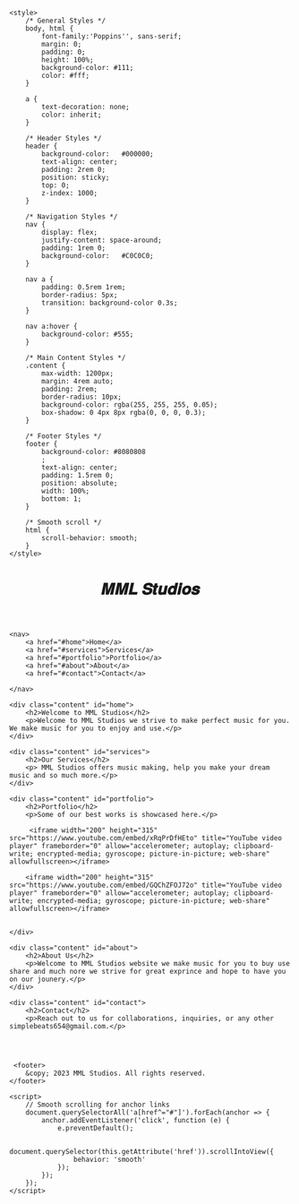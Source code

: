 
<html lang="en">

<head>
    <meta charset="UTF-8">
    <meta name="viewport" content="width=device-width, initial-scale=1.0">
    <title>MML Studios</title>
    <link href="https://fonts.googleapis.com/css2?family=Poppins:wght@400;500;700&display=swap" rel="stylesheet">
 
    <style>
        /* General Styles */
        body, html {
            font-family:'Poppins'', sans-serif;
            margin: 0;
            padding: 0;
            height: 100%;
            background-color: #111;
            color: #fff;
        }

        a {
            text-decoration: none;
            color: inherit;
        }

        /* Header Styles */
        header {
            background-color: 	#000000;
            text-align: center;
            padding: 2rem 0;
            position: sticky;
            top: 0;
            z-index: 1000;
        }

        /* Navigation Styles */
        nav {
            display: flex;
            justify-content: space-around;
            padding: 1rem 0;
            background-color: 	#C0C0C0;
        }

        nav a {
            padding: 0.5rem 1rem;
            border-radius: 5px;
            transition: background-color 0.3s;
        }

        nav a:hover {
            background-color: #555;
        }

        /* Main Content Styles */
        .content {
            max-width: 1200px;
            margin: 4rem auto;
            padding: 2rem;
            border-radius: 10px;
            background-color: rgba(255, 255, 255, 0.05);
            box-shadow: 0 4px 8px rgba(0, 0, 0, 0.3);
        }

        /* Footer Styles */
        footer {
            background-color: #8080808
            ;
            text-align: center;
            padding: 1.5rem 0;
            position: absolute;
            width: 100%;
            bottom: 1;
        }

        /* Smooth scroll */
        html {
            scroll-behavior: smooth;
        }
    </style>
</head>

<body>
    <header>
        <h1> 𝑴𝑴𝑳 𝑺𝒕𝒖𝒅𝒊𝒐𝒔 </h1>
    </header>

    <nav>
        <a href="#home">Home</a>
        <a href="#services">Services</a>
        <a href="#portfolio">Portfolio</a> 
        <a href="#about">About</a>
        <a href="#contact">Contact</a>
    
    </nav>

    <div class="content" id="home">
        <h2>Welcome to MML Studios</h2>
        <p>Welcome to MML Studios we strive to make perfect music for you. We make music for you to enjoy and use.</p>
    </div>

    <div class="content" id="services">
        <h2>Our Services</h2>
        <p> MML Studios offers music making, help you make your dream music and so much more.</p>
    </div>

    <div class="content" id="portfolio">
        <h2>Portfolio</h2>
        <p>Some of our best works is showcased here.</p>
   
         <iframe width="200" height="315" src="https://www.youtube.com/embed/xRqPrDfHEto" title="YouTube video player" frameborder="0" allow="accelerometer; autoplay; clipboard-write; encrypted-media; gyroscope; picture-in-picture; web-share" allowfullscreen></iframe> 
   
        <iframe width="200" height="315" src="https://www.youtube.com/embed/GQChZFOJ72o" title="YouTube video player" frameborder="0" allow="accelerometer; autoplay; clipboard-write; encrypted-media; gyroscope; picture-in-picture; web-share" allowfullscreen></iframe>
        
      
    </div>

    <div class="content" id="about">
        <h2>About Us</h2>
        <p>Welcome to MML Studios website we make music for you to buy use share and much nore we strive for great exprince and hope to have you on our jounery.</p>
    </div>

    <div class="content" id="contact">
        <h2>Contact</h2>
        <p>Reach out to us for collaborations, inquiries, or any other simplebeats654@gmail.com.</p>
   
        


     <footer>
        &copy; 2023 MML Studios. All rights reserved.
    </footer>

    <script>
        // Smooth scrolling for anchor links
        document.querySelectorAll('a[href^="#"]').forEach(anchor => {
            anchor.addEventListener('click', function (e) {
                e.preventDefault();

                document.querySelector(this.getAttribute('href')).scrollIntoView({
                    behavior: 'smooth'
                });
            });
        });
    </script>
    

